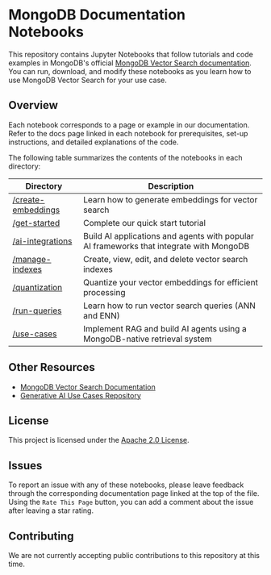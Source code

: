 # MongoDB Documentation Notebooks

This repository contains Jupyter Notebooks that follow
tutorials and code examples in MongoDB's official [MongoDB Vector Search documentation](https://www.mongodb.com/docs/atlas/atlas-vector-search/vector-search-overview/). You can run, download, and modify these notebooks as you learn how to use MongoDB Vector Search for your use case.

## Overview

Each notebook corresponds to a page or example in our documentation.
Refer to the docs page linked in each notebook for prerequisites, set-up instructions, and detailed explanations of the code.

The following table summarizes the contents of the notebooks in each directory:

| Directory          | Description                                      |
|--------------------|--------------------------------------------------|
| [/create-embeddings](https://github.com/mongodb/docs-notebooks/tree/main/create-embeddings) | Learn how to generate embeddings for vector search |
| [/get-started](https://github.com/mongodb/docs-notebooks/tree/main/get-started) | Complete our quick start tutorial |
| [/ai-integrations](https://github.com/mongodb/docs-notebooks/tree/main/ai-integrations) | Build AI applications and agents with popular AI frameworks that integrate with MongoDB |
| [/manage-indexes](https://github.com/mongodb/docs-notebooks/tree/main/manage-indexes) | Create, view, edit, and delete vector search indexes |
| [/quantization](https://github.com/mongodb/docs-notebooks/tree/main/quantization) | Quantize your vector embeddings for efficient processing |
| [/run-queries](https://github.com/mongodb/docs-notebooks/tree/main/run-queries) | Learn how to run vector search queries (ANN and ENN) |
| [/use-cases](https://github.com/mongodb/docs-notebooks/tree/main/use-cases) | Implement RAG and build AI agents using a MongoDB-native retrieval system |

## Other Resources

- [MongoDB Vector Search Documentation](https://www.mongodb.com/docs/atlas/atlas-vector-search/vector-search-overview/)
- [Generative AI Use Cases Repository](https://github.com/mongodb-developer/GenAI-Showcase/tree/main)

## License

This project is licensed under the [Apache 2.0 License](https://www.apache.org/licenses/LICENSE-2.0).

## Issues

To report an issue with any of these notebooks, please leave feedback through
the corresponding documentation page linked at the top of the file. Using the
`Rate This Page` button, you can add a comment about the issue after leaving
a star rating.

## Contributing

We are not currently accepting public contributions to this repository at this
time.
